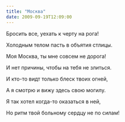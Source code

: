 ```yaml
---
title: "Москва"
date: 2009-09-19T12:09:00
---
```


Бросить все, уехать к черту на рога!

Холодным телом пасть в объятия стлицы.

Моя Москва, ты мне совсем не дорога!

И нет причины, чтобы на тебя не злиться.



И кто-то видт только блеск твоих огней,

А я смотрю и вижу здесь свою могилу.

Я так хотел когда-то оказаться в ней,

Но ритм твой больному сердцу не по силам!
